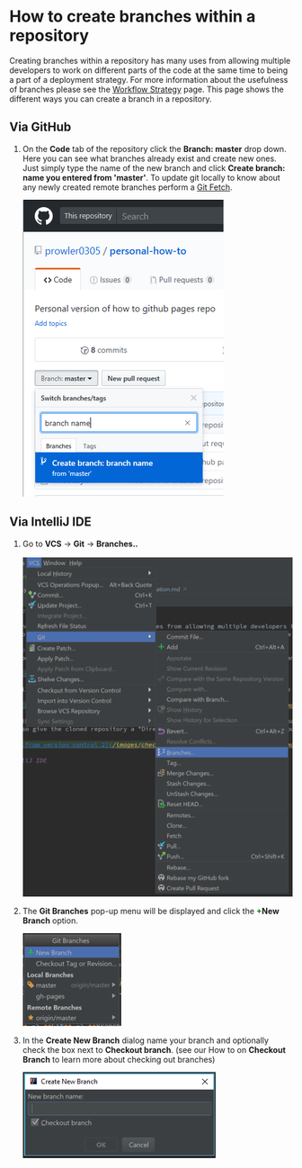 # How to create branches within a repository

Creating branches within a repository has many uses from allowing multiple developers to work on different parts of the code at the same time to being a part of a deployment strategy. For more information about the usefulness of branches please see the [Workflow Strategy]() page. This page shows the different ways you can create a branch in a repository.

## Via GitHub
1. On the **Code** tab of the repository click the **Branch: master** drop down. Here you can see what branches already exist and create new ones. Just simply type the name of the new branch and click **Create branch: name you entered from 'master'**. To update git locally to know about any newly created remote branches perform a [Git Fetch](fetch_branches.md).

    ![create branch in github](/images/create_branch_github.png)



## Via IntelliJ IDE

1. Go to **VCS** -> **Git** -> **Branches..**
    
    [![navigate to branches menu](/images/new_branch_menu.png)](/images/new_branch_menu.png)

1. The **Git Branches** pop-up menu will be displayed and click the <span style="color:green">**+**</span>**New Branch** option.

    ![git branches popup](/images/git_branches.png)
    
1. In the **Create New Branch** dialog name your branch and optionally check the box next to **Checkout branch**. (see our How to on **Checkout Branch** to learn more about checking out branches)

    ![create new branch dialog](/images/create_new_branch_dialog.png) 